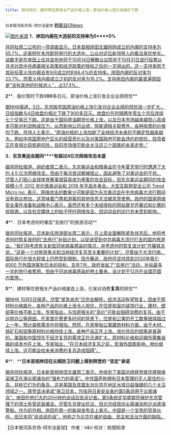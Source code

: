 ```yaml
---
title: 银河快讯：建材等住房相关产品价格上涨；原油价格上涨引发股价下跌
---
```

`日本银河系农场-阿尔法星球` [轉載自GNews](https://gnews.org/zh-hans/1577344/)

![](https://assets.gnews.org/wp-content/uploads/2021/10/图片1-11.jpg)[图片来源](https://www3.nhk.or.jp/)
**1．岸田内阁在大选前的支持率为5****5%**

[共同社周二公布的一项调查显示，日本首相岸田文雄刚刚成立的内阁的支持率为 55.7%，这表明在本月即将举行的大选中，公众对这位新领导人的看法喜忧参半。该数字是在岸田上任并宣布他将于10月14日解散众议院并于10月31日进行投票以寻求对其中共病毒相关政策和经济政策的授权之后的一天得出的。这一支持率低于其前任菅义伟内阁去年9月成立时的66.4%的支持率。岸田内阁的反对率为23.7%，而菅义伟内阁成立之初的反对率为16.2%。支持岸田内阁的最普遍原因是“没有其他好的候选人”，占37.3%。](https://english.kyodonews.net/news/2021/10/50a181405ff5-breaking-news-kishida-cabinets-approval-rate-at-55-kyodo-poll.html)

**2****．股价暂时下跌9****00****多日元，原油价格上涨引发企业业绩担忧**

[据NHK报道，5日，东京股市因原油价格上涨引发对企业业绩的担忧进一步扩大，日经指数与4日收盘价相比下跌了900多日元。收盘价在时隔两年零五个月后连续七个交易日下跌。这是由于国际原油期货价格上涨，以及日本市场越来越担心高成本可能对利润构成压力，从而影响公司业绩，除能源相关股票外，各种股票的价格均下跌。市场人士表示，“原油价格的上涨加剧了全球经济未来的不确定性越来越大，例如中共国房地产巨头的经营恶化以及对美国政府可能会违约的担忧，投资者正在变得比较规避风险，目前市场很可能会关注这三个因素的未来走势。”](https://www3.nhk.or.jp/news/html/20211005/k10013292361000.html?utm_int=all_side_business-ranking_004)

**3．东京奥运会期间****有超过4亿次网络攻击未遂**

[据共同社报道，组织者周二表示，东京奥运会和残奥会在今年夏天举行时遭遇了大约 4.5 亿次网络攻击，但由于每次尝试都被阻止，因此避免了对奥运会的干扰。尽管人们担心全球体育赛事很容易成为黑客的攻击目标，但东京奥运会期间的攻击规模小于 2012 年伦敦奥运会和 2018 年平昌冬奥会。大型互联网安全公司 Trend Micro Inc. 表示，网络攻击的数量少可能是因为东京奥运会在中共病毒大流行期间没有观众参加，这意味着门票和游客的其他信息无法被恶意使用。政府的国家网络安全事件准备和战略中心表示，虽然还有多个未经授权的网站冒充开幕式和比赛的视频源，以及社交媒体上的帖子呼吁网络攻击，但运动会的运行并未受到影响。](https://english.kyodonews.net/news/2021/10/9dde30ea2997-over-400-million-cyberattacks-were-attempted-during-tokyo-games.html)

**4****．日本考虑何时重启“去旅行”的旅游活动**

[据共同社报道，日本新任旅游部长周二表示，在上周全面解除紧急状态后，他将考虑何时恢复政府的“去旅行”补贴计划，以促进受到中共病毒大流行打击的国内旅游业。“我们将考虑有关新型冠状病毒感染的情况，并考虑何时恢复该计划”齐藤铁夫说，“这是一个对旅游景点和当地经济复苏至关重要的计划”。尽管由于大流行病，国际旅行在很大程度上仍然受到限制，但齐藤说，政府将坚持其到2030年吸引6000 万外国游客到日本的目标。去年7月，政府发起了“去旅行”活动，补贴最多一半的旅行者费用，但由于冠状病毒感染的卷土重来，该计划于12月在全国范围内暂停。](https://english.kyodonews.net/news/2021/10/bd30cc3f5c08-japan-to-consider-when-to-restart-go-to-travel-tourism-campaign.html)

**5****．建材等住房相关产品价格接连上涨，引发对消费****复苏****的担忧**

[据NHK 10月5日报道，尽管“紧急状态”已完全解除，经济活动有望恢复，但由于原材料价格飙升，各种产品的价格上涨令人担忧。在住房和室内装饰行业，建材、壁纸等价格不断上涨，专家指出，与住房相关的“高价”可能会阻碍消费的复苏。由于远程办公等原因，在家里花费更多时间的背景下，住房和公寓的开工数量继续超过上一年，预计装修需求也将增加。然而，在房屋和公寓建筑材料方面，由于木材、铁矿石和铝等原材料价格持续上涨，各种产品正在上涨。涨价背后的因素是普遍的，美国和中国领先于经济复苏的需求正在迅速扩大，原材料价格和运输所需集装箱的成本也在上涨。专家指出，“在日本经济复苏之前，受海外因素影响，物价继续上涨，这可能会给未来消费的复苏造成阻碍”。](https://www3.nhk.or.jp/news/html/20211005/k10013292751000.html?utm_int=news-business_contents_news-main_001)

**6****．****日本首相岸田在尖阁防卫问题上得到拜登的 “坚定”承诺**

[据共同社报道，日本新首相岸田文雄周二表示，他收到了美国总统拜登就华盛顿承诺保卫东海尖阁诸岛的“强有力的承诺”。中共国声称拥有日本管理的无人居住的小岛，并称它们为钓鱼岛，这是美国及其盟友对北京在地区水域日益强硬的几个关注领域之一。拜登坚决承诺“保卫日本，包括将日美安全条约第5条适用于尖阁诸岛”，岸田在他们大约20分钟的谈话后告诉记者。第5条规定华盛顿将保护东京管理下的领土免受武装袭击。尽管东京提出抗议，但北京经常向尖阁诸岛附近派遣海警船。作为前外相，岸田在周一的新闻发布会上表示，中国是一个宝贵的贸易伙伴，但日本将“说该说的话”，他称之为北京在维护自由、民主和法治方面的缺陷。](https://english.kyodonews.net/news/2021/10/4cce8c15f036-breaking-news-kishida-biden-affirm-importance-of-japan-us-alliance.html)

【日本银河系农场-阿尔法星球】
作者：π&π
校对：帆間知津
